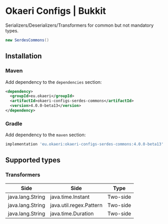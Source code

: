 # Okaeri Configs | Bukkit

Serializers/Deserializers/Transformers for common but not mandatory types.

```java
new SerdesCommons()
```

## Installation

### Maven

Add dependency to the `dependencies` section:

```xml
<dependency>
  <groupId>eu.okaeri</groupId>
  <artifactId>okaeri-configs-serdes-commons</artifactId>
  <version>4.0.0-beta13</version>
</dependency>
```

### Gradle

Add dependency to the `maven` section:

```groovy
implementation 'eu.okaeri:okaeri-configs-serdes-commons:4.0.0-beta13'
```

## Supported types

### Transformers

| Side | Side | Type |
|-|-|-|
| java.lang.String | java.time.Instant | Two-side |
| java.lang.String | java.util.regex.Pattern | Two-side |
| java.lang.String | java.time.Duration | Two-side |
